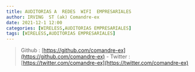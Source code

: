```yaml
---
title: AUDITORIAS A  REDES  WIFI  EMPRESARIALES
author: IRVING  ST (ak) Comandre-ex
date: 2021-12-1 12:00
categories: [WIRELESS,AUDITORIAS EMPRESARIALES]
tags: [WIRELESS,AUDITORIAS EMPRESARIALES]
---
```

> Github :  [https://github.com/comandre-ex](https://github.com/comandre-ex) - Twitter  :  [https://twitter.com/comandre-ex](https://twitter.com/comandre-ex)
